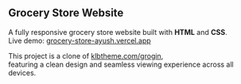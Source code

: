 ## Grocery Store Website

A fully responsive grocery store website built with **HTML** and **CSS**.  
Live demo: [grocery-store-ayush.vercel.app](https://grocery-store-ayush.vercel.app/)  

This project is a clone of [klbtheme.com/grogin](https://klbtheme.com/grogin/),  
featuring a clean design and seamless viewing experience across all devices.
